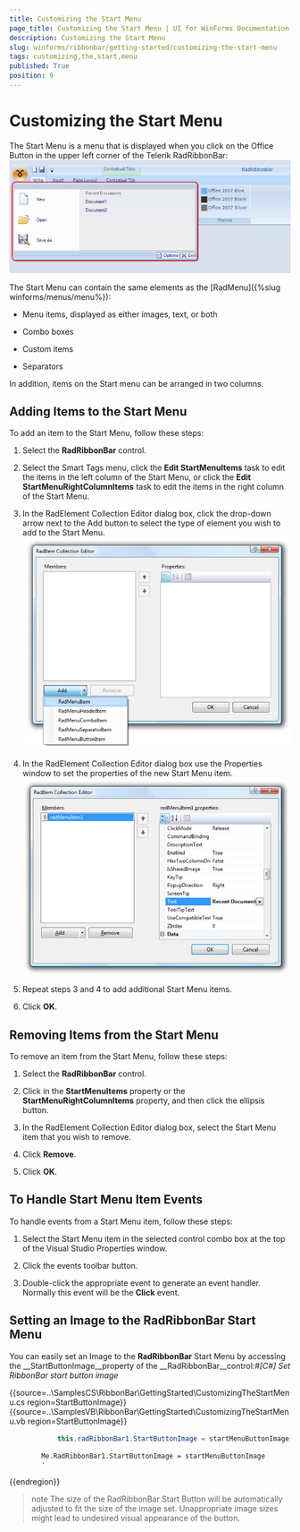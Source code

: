 ```yaml
---
title: Customizing the Start Menu
page_title: Customizing the Start Menu | UI for WinForms Documentation
description: Customizing the Start Menu
slug: winforms/ribbonbar/getting-started/customizing-the-start-menu
tags: customizing,the,start,menu
published: True
position: 9
---
```


# Customizing the Start Menu



The Start Menu is a menu that is displayed when you click on the Office Button in the upper left corner of the Telerik RadRibbonBar:![ribbonbar-customizing-the-start-menu 002](images/ribbonbar-customizing-the-start-menu002.png)

The Start Menu can contain the same elements as the [RadMenu]({%slug winforms/menus/menu%}):
      

* Menu items, displayed as either images, text, or both 

* Combo boxes 

* Custom items

* Separators

In addition, items on the Start menu can be arranged in two columns. 

## Adding Items to the Start Menu

To add an item to the Start Menu, follow these steps:

1. Select the __RadRibbonBar__ control.

1. Select the Smart Tags menu, click the __Edit StartMenuItems__ task to edit the items in the left column of the Start Menu,
            or click the __Edit StartMenuRightColumnItems__ task to edit the items in the right column of the Start Menu.

1. In the RadElement Collection Editor dialog box, click the drop-down arrow next to the Add button to select
            the type of element you wish to add to the Start Menu.![ribbonbar-customizing-the-start-menu 001](images/ribbonbar-customizing-the-start-menu001.png)

1. In the RadElement Collection Editor dialog box use the Properties window to set the properties of the new Start Menu item.![ribbonbar-customizing-the-start-menu 003](images/ribbonbar-customizing-the-start-menu003.png)

1. Repeat steps 3 and 4 to add additional Start Menu items.

1. Click __OK__. 

## 

## 

## Removing Items from the Start Menu

To remove an item from the Start Menu, follow these steps:

1. Select the __RadRibbonBar__ control.

1. Click in the __StartMenuItems__ property or the __StartMenuRightColumnItems__
            property, and then click the ellipsis button. 

1. In the RadElement Collection Editor dialog box, select the Start Menu item that you wish to remove.

1. Click __Remove__. 

1. Click __OK__.

## To Handle Start Menu Item Events

To handle events from a Start Menu item, follow these steps:

1. Select the Start Menu item in the selected control combo box at the top of the Visual Studio Properties window.

1. Click the events toolbar button.

1. Double-click the appropriate event to generate an event handler. Normally this event will be the __Click__ event. 

## 



## Setting an Image to the RadRibbonBar Start Menu

You can easily set an Image to the __RadRibbonBar__ Start Menu by accessing the __StartButtonImage__property of the __RadRibbonBar__control:#_[C#] Set RibbonBar start button image_

	



{{source=..\SamplesCS\RibbonBar\GettingStarted\CustomizingTheStartMenu.cs region=StartButtonImage}} 
{{source=..\SamplesVB\RibbonBar\GettingStarted\CustomizingTheStartMenu.vb region=StartButtonImage}} 

````C#
            this.radRibbonBar1.StartButtonImage = startMenuButtonImage;
````
````VB.NET
        Me.RadRibbonBar1.StartButtonImage = startMenuButtonImage
        '
````

{{endregion}} 






>note The size of the RadRibbonBar Start Button will be automatically adjusted to fit the size of the image set. Unappropriate image sizes might lead to undesired visual appearance of the button.
>

